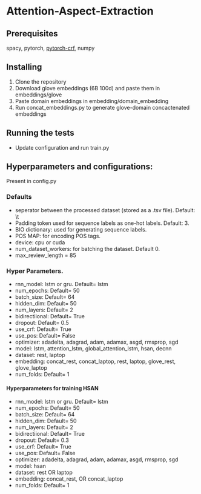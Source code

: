 # Attention-Aspect-Extraction

## Prerequisites

spacy, pytorch, [pytorch-crf](https://pytorch-crf.readthedocs.io/en/stable/), numpy

## Installing
1. Clone the repository
2. Download glove embeddings (6B 100d) and paste them in embeddings/glove
3. Paste domain embeddings in embedding/domain_embedding
4. Run concat_embeddings.py to generate glove-domain concactenated embeddings

## Running the tests
* Update configuration and run train.py

## Hyperparameters and configurations:
Present in config.py
### Defaults
* seperator between the processed dataset (stored as a .tsv file). Default: \t
* Padding token used for sequence labels as one-hot labels. Default: 3.
* BIO dictionary: used for generating sequence labels.
* POS MAP: for encoding POS tags. 
* device: cpu or cuda
* num_dataset_workers: for batching the dataset. Default 0.
* max_review_length = 85

### Hyper Parameters.
* rnn_model: lstm or gru. Default= lstm
* num_epochs: Default= 50
* batch_size: Default= 64
* hidden_dim: Default= 50
* num_layers: Default= 2
* bidirectiional: Default= True
* dropout: Default= 0.5
* use_crf: Default= True
* use_pos: Default= False
* optimizer: adadelta, adagrad, adam, adamax, asgd, rmsprop, sgd
* model: lstm, attention_lstm, global_attention_lstm, hsan, decnn
* dataset: rest, laptop
* embedding: concat_rest, concat_laptop, rest, laptop, glove_rest, glove_laptop
* num_folds: Default= 1

#### Hyperparameters for training HSAN
* rnn_model: lstm or gru. Default= lstm
* num_epochs: Default= 50
* batch_size: Default= 64
* hidden_dim: Default= 50
* num_layers: Default= 2
* bidirectiional: Default= True
* dropout: Default= 0.3
* use_crf: Default= True
* use_pos: Default= False
* optimizer: adadelta, adagrad, adam, adamax, asgd, rmsprop, sgd
* model: hsan
* dataset: rest OR laptop
* embedding: concat_rest, OR concat_laptop
* num_folds: Default= 1
